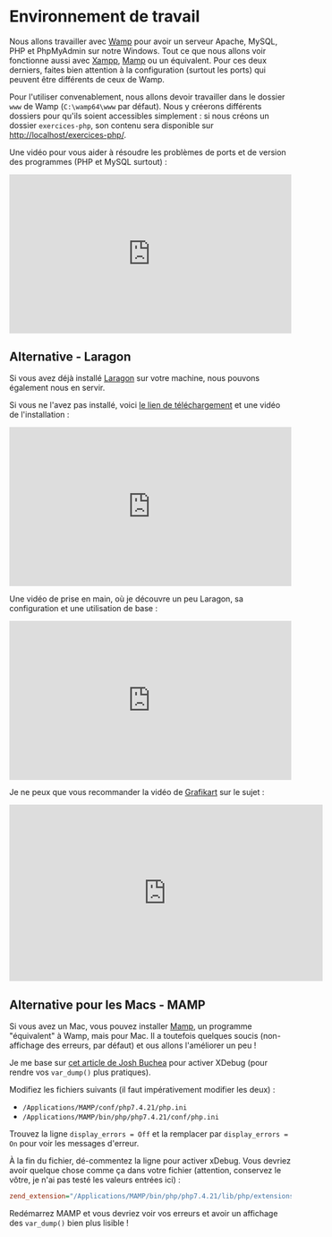 # Environnement de travail

Nous allons travailler avec [Wamp](https://sourceforge.net/projects/wampserver/files/latest/download) pour avoir un serveur Apache, MySQL, PHP et PhpMyAdmin sur notre Windows. Tout ce que nous allons voir fonctionne aussi avec [Xampp](https://www.apachefriends.org/fr/index.html), [Mamp](https://www.mamp.info/en/downloads/) ou un équivalent. Pour ces deux derniers, faites bien attention à la configuration (surtout les ports) qui peuvent être différents de ceux de Wamp.

Pour l'utiliser convenablement, nous allons devoir travailler dans le dossier `www` de Wamp (`C:\wamp64\www` par défaut). Nous y créerons différents dossiers pour qu'ils soient accessibles simplement : si nous créons un dossier `exercices-php`, son contenu sera disponible sur [http://localhost/exercices-php/](http://localhost/exercices-php/).

Une vidéo pour vous aider à résoudre les problèmes de ports et de version des programmes (PHP et MySQL surtout) :

<div style="position: relative; padding-bottom: 56.25%; height: 0;"><iframe src="https://www.loom.com/embed/b835ff259c954b73997523c051fa1d98" frameborder="0" webkitallowfullscreen mozallowfullscreen allowfullscreen style="position: absolute; top: 0; left: 0; width: 100%; height: 100%;"></iframe></div>

## Alternative - Laragon

Si vous avez déjà installé [Laragon](https://laragon.org) sur votre machine, nous pouvons également nous en servir.

Si vous ne l'avez pas installé, voici [le lien de téléchargement](https://laragon.org/download/) et une vidéo de l'installation :

<div style="position: relative; padding-bottom: 56.25%; height: 0;"><iframe src="https://www.loom.com/embed/d19ac2557626460e802530ba57575fcd" frameborder="0" webkitallowfullscreen mozallowfullscreen allowfullscreen style="position: absolute; top: 0; left: 0; width: 100%; height: 100%;"></iframe></div>

Une vidéo de prise en main, où je découvre un peu Laragon, sa configuration et une utilisation de base :

<div style="position: relative; padding-bottom: 56.25%; height: 0;"><iframe src="https://www.loom.com/embed/aae42d13cca4482f8b6a7bf02a293683" frameborder="0" webkitallowfullscreen mozallowfullscreen allowfullscreen style="position: absolute; top: 0; left: 0; width: 100%; height: 100%;"></iframe></div>

Je ne peux que vous recommander la vidéo de [Grafikart](https://grafikart.fr/) sur le sujet :

<iframe width="560" height="315" src="https://www.youtube.com/embed/sHHl5kihXD4" title="YouTube video player" frameborder="0" allow="accelerometer; autoplay; clipboard-write; encrypted-media; gyroscope; picture-in-picture" allowfullscreen></iframe>

## Alternative pour les Macs - MAMP

Si vous avez un Mac, vous pouvez installer [Mamp](https://www.mamp.info/en/downloads/), un programme "équivalent" à Wamp, mais pour Mac. Il a toutefois quelques soucis (non-affichage des erreurs, par défaut) et ous allons l'améliorer un peu !

Je me base sur [cet article de Josh Buchea](https://joshbuchea.com/mac-enable-xdebug-in-mamp/) pour activer XDebug (pour rendre vos `var_dump()` plus pratiques).

Modifiez les fichiers suivants (il faut impérativement modifier les deux) :
- `/Applications/MAMP/conf/php7.4.21/php.ini`
- `/Applications/MAMP/bin/php/php7.4.21/conf/php.ini`

Trouvez la ligne `display_errors = Off` et la remplacer par `display_errors = On` pour voir les messages d'erreur.

À la fin du fichier, dé-commentez la ligne pour activer xDebug. Vous devriez avoir quelque chose comme ça dans votre fichier (attention, conservez le vôtre, je n'ai pas testé les valeurs entrées ici) :

```ini
zend_extension="/Applications/MAMP/bin/php/php7.4.21/lib/php/extensions/no-debug-non-zts-20151012/xdebug.so"
```

Redémarrez MAMP et vous devriez voir vos erreurs et avoir un affichage des `var_dump()` bien plus lisible !